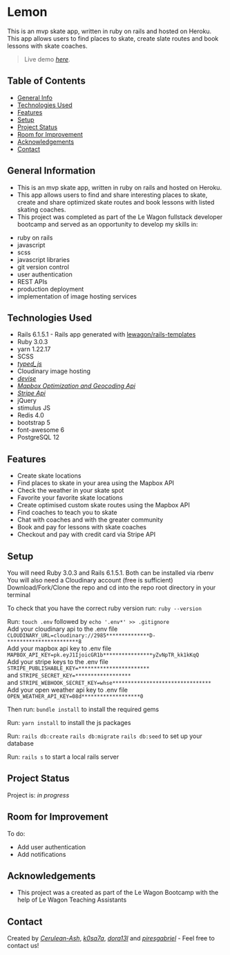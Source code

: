 

# Lemon

This is an mvp skate app, written in ruby on rails and hosted on Heroku. <br/>
This app allows users to find places to skate, create slate routes and book lessons with skate coaches.

> Live demo [_here_](http://www.lemonskate.me/). <!-- If you have the project hosted somewhere, include the link here. -->

## Table of Contents

- [General Info](#general-information)
- [Technologies Used](#technologies-used)
- [Features](#features)
- [Setup](#setup)
- [Project Status](#project-status)
- [Room for Improvement](#room-for-improvement)
- [Acknowledgements](#acknowledgements)
- [Contact](#contact)
<!-- * [License](#license) -->

## General Information

- This is an mvp skate app, written in ruby on rails and hosted on Heroku.
- This app allows users to find and share interesting places to skate, create and share optimized skate routes and book lessons with listed skating coaches.
- This project was completed as part of the Le Wagon fullstack developer bootcamp and served as an opportunity to develop my skills in:

* ruby on rails
* javascript
* scss
* javascript libraries
* git version control
* user authentication
* REST APIs
* production deployment
* implementation of image hosting services

## Technologies Used

- Rails 6.1.5.1 - Rails app generated with [lewagon/rails-templates](https://github.com/lewagon/rails-templates)
- Ruby 3.0.3
- yarn 1.22.17
- SCSS
- [_typed_js_](https://mattboldt.com/demos/typed-js/)
- Cloudinary image hosting
- [_devise_](https://github.com/plataformatec/devise/)
- [_Mapbox Optimization and Geocoding Api_](https://www.mapbox.com/)
- [_Stripe Api_](https://stripe.com/)
- jQuery
- stimulus JS
- Redis 4.0
- bootstrap 5
- font-awesome 6
- PostgreSQL 12

## Features

- Create skate locations
- Find places to skate in your area using the Mapbox API
- Check the weather in your skate spot
- Favorite your favorite skate locations
- Create optimised custom skate routes using the Mapbox API
- Find coaches to teach you to skate
- Chat with coaches and with the greater community
- Book and pay for lessons with skate coaches
- Checkout and pay with credit card via Stripe API

## Setup

You will need Ruby 3.0.3 and Rails 6.1.5.1. Both can be installed via rbenv
You will also need a Cloudinary account (free is sufficient)
Download/Fork/Clone the repo and cd into the repo root directory in your terminal

To check that you have the correct ruby version run:
`ruby --version`

Run: `touch .env` followed by `echo '.env*' >> .gitignore` <br/>
Add your cloudinary api to the .env file `CLOUDINARY_URL=cloudinary://2985**************D-***********************8` <br/>
Add your mapbox api key to .env file `MAPBOX_API_KEY=pk.eyJ1IjoicGR1b****************yZvNpTR_kk1kKqQ` <br/>
Add your stripe keys to the .env file `STRIPE_PUBLISHABLE_KEY=***********************` <br/>and `STRIPE_SECRET_KEY=******************` <br/>and `STRIPE_WEBHOOK_SECRET_KEY=whse********************************`<br/>
Add your open weather api key to .env file `OPEN_WEATHER_API_KEY=08d*******************0`


Then run:
`bundle install`
to install the required gems

Run:
`yarn install`
to install the js packages

Run:
`rails db:create`
`rails db:migrate`
`rails db:seed`
to set up your database

Run:
`rails s`
to start a local rails server

## Project Status

Project is: _in progress_

## Room for Improvement

To do:

- Add user authentication
- Add notifications

## Acknowledgements

- This project was a created as part of the Le Wagon Bootcamp with the help of Le Wagon Teaching Assistants

## Contact

Created by [_Cerulean-Ash_](https://cerulean-ash.github.io/portfolioV2/), [_k0sa7a_](https://github.com/k0sa7a), [_dora13l_](https://github.com/dora13l) and [_piresgabriel_](https://github.com/piresgabriel) - Feel free to contact us!
